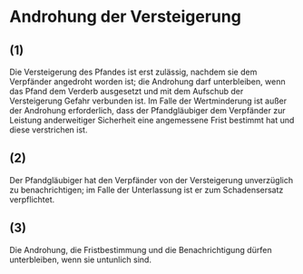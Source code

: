 # Androhung der Versteigerung



## (1)

 Die Versteigerung des Pfandes ist erst zulässig, nachdem sie dem Verpfänder angedroht worden ist; die Androhung darf unterbleiben, wenn das Pfand dem Verderb ausgesetzt und mit dem Aufschub der Versteigerung Gefahr verbunden ist. Im Falle der Wertminderung ist außer der Androhung erforderlich, dass der Pfandgläubiger dem Verpfänder zur Leistung anderweitiger Sicherheit eine angemessene Frist bestimmt hat und diese verstrichen ist.

## (2)

 Der Pfandgläubiger hat den Verpfänder von der Versteigerung unverzüglich zu benachrichtigen; im Falle der Unterlassung ist er zum Schadensersatz verpflichtet.

## (3)

 Die Androhung, die Fristbestimmung und die Benachrichtigung dürfen unterbleiben, wenn sie untunlich sind. 


